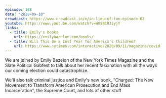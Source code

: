 ```yaml
---
episode: 168
date: "2020-09-10"
crowdcast: https://www.crowdcast.io/e/in-lieu-of-fun-episode-62
youtube: https://www.youtube.com/watch?v=W0S81RJiyjY
links:
  - title: Emily's books
    url: https://emilybazelon.com/books/
  - title: Will This Be a Lost Year for America's Children?  
    url: https://www.nytimes.com/interactive/2020/09/11/magazine/covid-school-reopenings.html
---
```


We are joined by Emily Bazelon of the New York Times Magazine and the Slate
Political Gabfest to talk about her recent fascination with all the ways our
coming election could catastrophize.

We'll also talk criminal justice and Emily's new book, "Charged: The New
Movement to Transform American Prosecution and End Mass Incarceration", the
Supreme Court, and lots of other stuff
